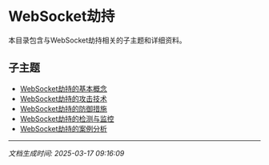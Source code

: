 # WebSocket劫持

本目录包含与WebSocket劫持相关的子主题和详细资料。

## 子主题

- [WebSocket劫持的基本概念](websocket-hijacking/basic-concepts.md)
- [WebSocket劫持的攻击技术](websocket-hijacking/attack-techniques.md)
- [WebSocket劫持的防御措施](websocket-hijacking/defense-measures.md)
- [WebSocket劫持的检测与监控](websocket-hijacking/detection-monitoring.md)
- [WebSocket劫持的案例分析](websocket-hijacking/case-studies.md)

---

*文档生成时间: 2025-03-17 09:16:09*
